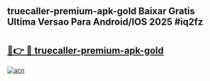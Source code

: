 ## truecaller-premium-apk-gold Baixar Gratis Ultima Versao Para Android/IOS 2025 #iq2fz

# <h2><a href="https://ainizakaria.my?title=truecaller-premium-apk-gold&ref=20M">🔗👉 🔴 truecaller-premium-apk-gold</a></h2>

[![acn](https://github.com/user-attachments/assets/0f9c940e-d8b0-45ae-aac7-cd30a18b3e1c)](https://ainizakaria.my?title=truecaller-premium-apk-gold&ref=20M)

